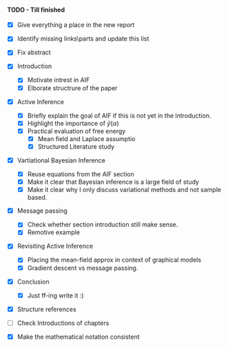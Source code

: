 #### TODO - Till finished 
- [x] Give everything a place in the new report
- [x] Identify missing links\parts and update this list

- [x] Fix abstract
- [x] Introduction
	- [x] Motivate intrest in AIF
	- [x] Elborate structrure of the paper
- [x] Active Inference
	- [x] Briefly explain the goal of AIF if this is not yet in the introduction. 
	- [x] Highlight the importance of $\tilde{y}(\alpha)$ 
	- [x] Practical evaluation of free energy
		- [x] Mean field and Laplace assumptio
		- [x] Structured Literature study
- [x] Vartiational Bayesian Inference
	- [x] Reuse equations from the AIF section
	- [x] Make it clear that Bayesian inference is a large field of study
	- [x] Make it clear why I only discuss variational methods and not sample based.
- [x] Message passing
	- [x] Check whether section introduction still make sense.
	- [x] Remotive example
- [x] Revisiting Active Inference
	- [x] Placing the mean-field approx in context of graphical models
	- [x] Gradient descent vs message passing.
- [x] Conclusion
	- [x] Just ff-ing write it :)
- [x] Structure references
- [ ] Check Introductions of chapters
- [x] Make the mathematical notation consistent